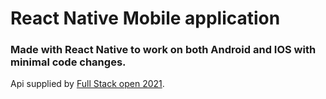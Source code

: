 # React Native Mobile application
### Made with React Native to work on both Android and IOS with minimal code changes.
Api supplied by [Full Stack open 2021](https://github.com/fullstack-hy2020/rate-repository-api).
